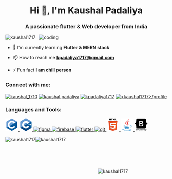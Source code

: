   <h1 align="center">Hi 👋, I'm Kaushal Padaliya</h1>
<h3 align="center">A passionate flutter & Web developer from India</h3>

<img align = "right" alt = "coding" width = 400 src = "https://user-images.githubusercontent.com/55389276/140866485-8fb1c876-9a8f-4d6a-98dc-08c4981eaf70.gif">

<p align="left"> <img src="https://komarev.com/ghpvc/?username=kaushal1717&label=Profile%20views&color=0e75b6&style=flat" alt="kaushal1717" /> </p>

- 🌱 I’m currently learning **Flutter & MERN stack**

- 📫 How to reach me **kpadaliya1717@gmail.com**

- ⚡ Fun fact **I am chill person**

<h3 align="left">Connect with me:</h3>
<p align="left">
<a href="https://twitter.com/kaushal_1710" target="blank"><img align="center" src="https://raw.githubusercontent.com/rahuldkjain/github-profile-readme-generator/master/src/images/icons/Social/twitter.svg" alt="kaushal_1710" height="30" width="40" /></a>
<a href="https://linkedin.com/in/kaushal padaliya" target="blank"><img align="center" src="https://raw.githubusercontent.com/rahuldkjain/github-profile-readme-generator/master/src/images/icons/Social/linked-in-alt.svg" alt="kaushal padaliya" height="30" width="40" /></a>
<a href="https://www.leetcode.com/kpadaliya1717" target="blank"><img align="center" src="https://raw.githubusercontent.com/rahuldkjain/github-profile-readme-generator/master/src/images/icons/Social/leet-code.svg" alt="kpadaliya1717" height="30" width="40" /></a>
<a href="https://auth.geeksforgeeks.org/user/<kaushal1717>/profile" target="blank"><img align="center" src="https://raw.githubusercontent.com/rahuldkjain/github-profile-readme-generator/master/src/images/icons/Social/geeks-for-geeks.svg" alt="<kaushal1717>/profile" height="30" width="40" /></a>
</p>

<h3 align="left">Languages and Tools:</h3>
<p align="left"> <a href="https://www.cprogramming.com/" target="_blank" rel="noreferrer"> <img src="https://raw.githubusercontent.com/devicons/devicon/master/icons/c/c-original.svg" alt="c" width="40" height="40"/> </a> <a href="https://www.w3schools.com/cpp/" target="_blank" rel="noreferrer"> <img src="https://raw.githubusercontent.com/devicons/devicon/master/icons/cplusplus/cplusplus-original.svg" alt="cplusplus" width="40" height="40"/> </a> <a href="https://www.figma.com/" target="_blank" rel="noreferrer"> <img src="https://www.vectorlogo.zone/logos/figma/figma-icon.svg" alt="figma" width="40" height="40"/> </a> <a href="https://firebase.google.com/" target="_blank" rel="noreferrer"> <img src="https://www.vectorlogo.zone/logos/firebase/firebase-icon.svg" alt="firebase" width="40" height="40"/> </a> <a href="https://flutter.dev" target="_blank" rel="noreferrer"> <img src="https://www.vectorlogo.zone/logos/flutterio/flutterio-icon.svg" alt="flutter" width="40" height="40"/> </a> <a href="https://git-scm.com/" target="_blank" rel="noreferrer"> <img src="https://www.vectorlogo.zone/logos/git-scm/git-scm-icon.svg" alt="git" width="40" height="40"/> </a> <a href="https://www.w3.org/html/" target="_blank" rel="noreferrer"> <img src="https://raw.githubusercontent.com/devicons/devicon/master/icons/html5/html5-original-wordmark.svg" alt="html5" width="40" height="40"/> </a> <a href="https://www.java.com" target="_blank" rel="noreferrer"> <img src="https://raw.githubusercontent.com/devicons/devicon/master/icons/java/java-original.svg" alt="java" width="40" height="40"/> </a> <a href="https://getbootstrap.com" target="_blank" rel="noreferrer"> <img src="https://raw.githubusercontent.com/devicons/devicon/master/icons/bootstrap/bootstrap-plain-wordmark.svg" alt="bootstrap" width="40" height="40"/> </a></p>

<p><img align="left" src="https://github-readme-stats.vercel.app/api?username=kaushal1717&show_icons=true&locale=en" alt="kaushal1717" /></p>

<div><img align="left" src="https://github-readme-streak-stats.herokuapp.com/?user=kaushal1717&" alt="kaushal1717"/></div>

<p><img align="center" src="https://github-readme-stats.vercel.app/api/top-langs?username=kaushal1717&show_icons=true&locale=en&layout=compact" alt="kaushal1717" style= "padding:100px"/></p>

